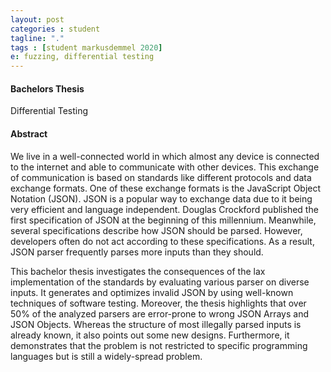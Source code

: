```yaml
---
layout: post
categories : student
tagline: "."
tags : [student markusdemmel 2020]
e: fuzzing, differential testing
---
```


#### Bachelors Thesis

Differential Testing

#### Abstract



We live in a well-connected world in which almost any device is connected to the
internet and able to communicate with other devices. This exchange of
communication is based on standards like different protocols and data exchange
formats. One of these exchange formats is the JavaScript Object Notation (JSON).
JSON is a popular way to exchange data due to it being very efficient and
language independent. Douglas Crockford published the first specification of
JSON at the beginning of this millennium. Meanwhile, several specifications
describe how JSON should be parsed. However, developers often do not act
according to these specifications. As a result, JSON parser frequently parses
more inputs than they should.

This bachelor thesis investigates the consequences of the lax implementation of
the standards by evaluating various parser on diverse inputs. It generates and
optimizes invalid JSON by using well-known techniques of software testing.
Moreover, the thesis highlights that over 50% of the analyzed parsers are
error-prone to wrong JSON Arrays and JSON Objects. Whereas the structure of most
illegally parsed inputs is already known, it also points out some new designs.
Furthermore, it demonstrates that the problem is not restricted to specific
programming languages but is still a widely-spread problem.

